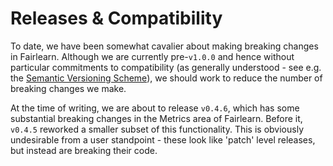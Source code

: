 # Releases & Compatibility

To date, we have been somewhat cavalier about making breaking changes in Fairlearn.
Although we are currently pre-`v1.0.0` and hence without particular commitments to compatibility (as generally understood - see e.g. the [Semantic Versioning Scheme](https://semver.org/)), we should work to reduce the number of breaking changes we make.

At the time of writing, we are about to release `v0.4.6`, which has some substantial breaking changes in the Metrics area of Fairlearn.
Before it, `v0.4.5` reworked a smaller subset of this functionality.
This is obviously undesirable from a user standpoint - these look like 'patch' level releases, but instead are breaking their code.